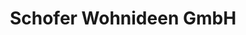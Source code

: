 ---
title: "Schofer Wohnideen GmbH"
url: /bad-urach/schofer-wohnideen-gmbh/
shop: Raumausstattung
---